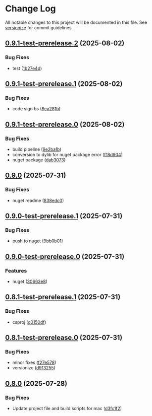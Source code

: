# Change Log

All notable changes to this project will be documented in this file. See [versionize](https://github.com/versionize/versionize) for commit guidelines.

<a name="0.9.1-test-prerelease.2"></a>
## [0.9.1-test-prerelease.2](https://www.github.com/akinbender/UsbSerialForMacOS/releases/tag/v0.9.1-test-prerelease.2) (2025-08-02)

### Bug Fixes

* test ([1b27e4d](https://www.github.com/akinbender/UsbSerialForMacOS/commit/1b27e4d1c5911a3f2db51386d8394e0822cefeb5))

<a name="0.9.1-test-prerelease.1"></a>
## [0.9.1-test-prerelease.1](https://www.github.com/akinbender/UsbSerialForMacOS/releases/tag/v0.9.1-test-prerelease.1) (2025-08-02)

### Bug Fixes

* code sign bs ([8ea281b](https://www.github.com/akinbender/UsbSerialForMacOS/commit/8ea281bc166dc85bffe8cbee60a992adce2e1e98))

<a name="0.9.1-test-prerelease.0"></a>
## [0.9.1-test-prerelease.0](https://www.github.com/akinbender/UsbSerialForMacOS/releases/tag/v0.9.1-test-prerelease.0) (2025-08-02)

### Bug Fixes

* build pipeline ([9e2ba1b](https://www.github.com/akinbender/UsbSerialForMacOS/commit/9e2ba1b47fd25fa3f65007a6873d61f04387c858))
* conversion to dylib for nuget package error ([f18d904](https://www.github.com/akinbender/UsbSerialForMacOS/commit/f18d90436e5abb7e98b04e65a830f6b45ce9ceb2))
* nuget package ([dab3073](https://www.github.com/akinbender/UsbSerialForMacOS/commit/dab30731a8e848b078ba729694ef0ff9fe455186))

<a name="0.9.0"></a>
## [0.9.0](https://www.github.com/akinbender/UsbSerialForMacOS/releases/tag/v0.9.0) (2025-07-31)

### Bug Fixes

* nuget readme ([838edc0](https://www.github.com/akinbender/UsbSerialForMacOS/commit/838edc0081322a7d9420cc586af4c8eae9d94798))

<a name="0.9.0-test-prerelease.1"></a>
## [0.9.0-test-prerelease.1](https://www.github.com/akinbender/UsbSerialForMacOS/releases/tag/v0.9.0-test-prerelease.1) (2025-07-31)

### Bug Fixes

* push to nuget ([9bb0b01](https://www.github.com/akinbender/UsbSerialForMacOS/commit/9bb0b01d0995f60307212df0a204ee37348c66c9))

<a name="0.9.0-test-prerelease.0"></a>
## [0.9.0-test-prerelease.0](https://www.github.com/akinbender/UsbSerialForMacOS/releases/tag/v0.9.0-test-prerelease.0) (2025-07-31)

### Features

* nuget ([30663e8](https://www.github.com/akinbender/UsbSerialForMacOS/commit/30663e8e4a393004594a5007265ff252acba9b6b))

<a name="0.8.1-test-prerelease.1"></a>
## [0.8.1-test-prerelease.1](https://www.github.com/akinbender/UsbSerialForMacOS/releases/tag/v0.8.1-test-prerelease.1) (2025-07-31)

### Bug Fixes

* csproj ([c0150df](https://www.github.com/akinbender/UsbSerialForMacOS/commit/c0150df14d51ab8d5e0ccd3f0d0d39f1be47346d))

<a name="0.8.1-test-prerelease.0"></a>
## [0.8.1-test-prerelease.0](https://www.github.com/akinbender/UsbSerialForMacOS/releases/tag/v0.8.1-test-prerelease.0) (2025-07-31)

### Bug Fixes

* minor fixes ([f27e578](https://www.github.com/akinbender/UsbSerialForMacOS/commit/f27e5781882b7f7135a1419ed439131205ff6aef))
* versionize ([d913255](https://www.github.com/akinbender/UsbSerialForMacOS/commit/d91325527ea9e6ac63f18ee1a362b0e665951224))

<a name="0.8.0"></a>
## [0.8.0](https://www.github.com/akinbender/UsbSerialForMacOS/releases/tag/v0.8.0) (2025-07-28)

### Bug Fixes

* Update project file and build scripts for mac ([d3fc1f2](https://www.github.com/akinbender/UsbSerialForMacOS/commit/d3fc1f2b84a2f68482b5ee7c1323d149f5f7fb35))

